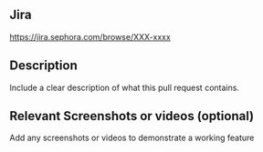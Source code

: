 ## Jira

https://jira.sephora.com/browse/XXX-xxxx

## Description

Include a clear description of what this pull request contains.

## Relevant Screenshots or videos (optional)

Add any screenshots or videos to demonstrate a working feature
